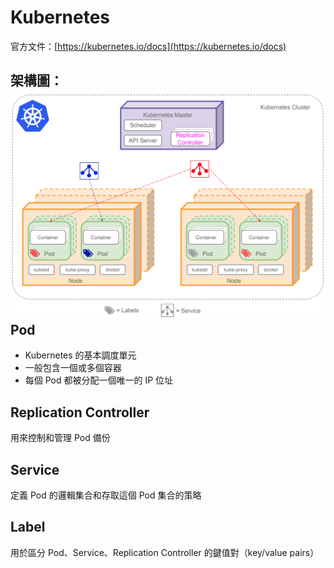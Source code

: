 # Kubernetes

官方文件：[https://kubernetes.io/docs](https://kubernetes.io/docs)

## 架構圖：![](/assets/01d38243-e5ab-4c0f-9e64-dd980f33fd8a.png)Pod

* Kubernetes 的基本調度單元
* 一般包含一個或多個容器
* 每個 Pod 都被分配一個唯一的 IP 位址

## Replication Controller

用來控制和管理 Pod 備份

## Service

定義 Pod 的邏輯集合和存取這個 Pod 集合的策略

## Label

用於區分 Pod、Service、Replication Controller 的鍵值對（key/value pairs）





